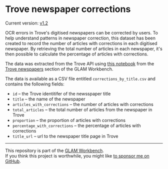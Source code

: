 # Trove newspaper corrections

Current version: [v1.2](https://github.com/GLAM-Workbench/trove-newspapers-corrections/releases/tag/v1.2)

OCR errors in Trove's digitised newspapers can be corrected by users. To help understand patterns in newspaper correction, this dataset has been created to record the number of articles with corrections in each digitised newspaper. By retrieving the total number of articles in each newspaper, it's then possible to calculate the percentage of articles with corrections.

The data was extracted from the Trove API using [this notebook](https://glam-workbench.net/trove-newspapers/Analysing_OCR_corrections/) from the [Trove newspapers](https://glam-workbench.net/trove-newspapers/) section of the GLAM Workbench.

The data is available as a CSV file entitled `corrections_by_title.csv` and contains the following fields:

- `id` – the Trove identitifer of the newsspaper title
- `title` – the name of the newspaper
- `articles_with_corrections` – the number of articles with corrections
- `total_articles` – the total number of articles from the newspaper in Trove
- `proportion` – the proportion of articles with corrections
- `percentage_with_corrections` – the percentage of articles with corrections
- `title_url` – url to the newspaper title page in Trove

----

This repository is part of the [GLAM Workbench](https://glam-workbench.net/).  
If you think this project is worthwhile, you might like [to sponsor me on GitHub](https://github.com/sponsors/wragge?o=esb).
